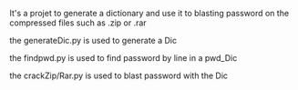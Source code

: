 It's a projet to generate a dictionary and use it to blasting password on the compressed files such as .zip or .rar

the generateDic.py is used to generate a Dic

the findpwd.py is used to find password by line in a pwd_Dic

the crackZip/Rar.py is used to blast password with the Dic 
